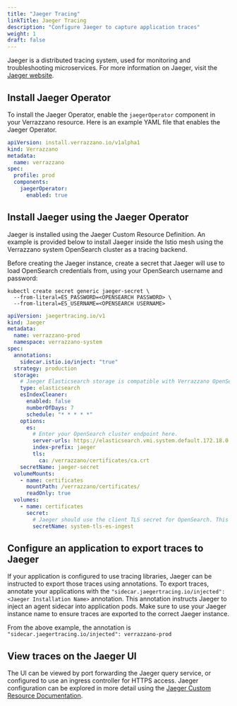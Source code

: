 ```yaml
---
title: "Jaeger Tracing"
linkTitle: Jaeger Tracing
description: "Configure Jaeger to capture application traces"
weight: 1
draft: false
---
```


Jaeger is a distributed tracing system, used for monitoring and troubleshooting microservices. 
For more information on Jaeger, visit the [Jaeger website](https://www.jaegertracing.io/).

## Install Jaeger Operator

To install the Jaeger Operator, enable the `jaegerOperator` component in your Verrazzano resource. Here is
an example YAML file that enables the Jaeger Operator.

```yaml
apiVersion: install.verrazzano.io/v1alpha1
kind: Verrazzano
metadata:
  name: verrazzano
spec:
  profile: prod
  components:
    jaegerOperator:
      enabled: true
```

## Install Jaeger using the Jaeger Operator

Jaeger is installed using the Jaeger Custom Resource Definition. An example is provided below to install Jaeger inside the Istio mesh using the 
Verrazzano system OpenSearch cluster as a tracing backend.

Before creating the Jaeger instance, create a secret that Jaeger will use to load OpenSearch credentials from, using your OpenSearch username and password:

```
kubectl create secret generic jaeger-secret \
  --from-literal=ES_PASSWORD=<OPENSEARCH PASSWORD> \
  --from-literal=ES_USERNAME=<OPENSEARCH USERNAME>
```

```yaml
apiVersion: jaegertracing.io/v1
kind: Jaeger
metadata:
  name: verrazzano-prod
  namespace: verrazzano-system
spec:
  annotations:
    sidecar.istio.io/inject: "true"
  strategy: production
  storage:
    # Jaeger Elasticsearch storage is compatible with Verrazzano OpenSearch.
    type: elasticsearch
    esIndexCleaner:
      enabled: false
      numberOfDays: 7
      schedule: "* * * * *"
    options:
      es:
        # Enter your OpenSearch cluster endpoint here.
        server-urls: https://elasticsearch.vmi.system.default.172.18.0.151.nip.io
        index-prefix: jaeger
        tls:
          ca: /verrazzano/certificates/ca.crt
    secretName: jaeger-secret
  volumeMounts:
    - name: certificates
      mountPath: /verrazzano/certificates/
      readOnly: true
  volumes:
    - name: certificates
      secret:
        # Jaeger should use the client TLS secret for OpenSearch. This is the default secret name for Verrazzano OpenSearch.
        secretName: system-tls-es-ingest
```

## Configure an application to export traces to Jaeger

If your application is configured to use tracing libraries, Jaeger can be instructed to export those traces using annotations.
To export traces, annotate your applications with the `"sidecar.jaegertracing.io/injected": <Jaeger Installation Name>` annotation.
This annotation instructs Jaeger to inject an agent sidecar into application pods. Make sure to use your Jaeger instance name
to ensure traces are exported to the correct Jaeger instance.

From the above example, the annotation is `"sidecar.jaegertracing.io/injected": verrazzano-prod`

## View traces on the Jaeger UI

The UI can be viewed by port forwarding the Jaeger query service, or configured to use an ingress controller for HTTPS access.
Jaeger configuration can be explored in more detail using the 
[Jaeger Custom Resource Documentation](https://www.jaegertracing.io/docs/1.33/operator/#configuring-the-custom-resource).
